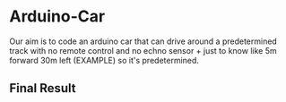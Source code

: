 # Arduino-Car


 Our aim is to code an arduino car that can drive around a predetermined track with no remote control and no echno sensor + just to know like 5m forward 30m left (EXAMPLE) so it's predetermined. 


## Final Result

